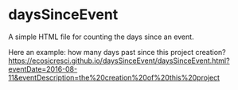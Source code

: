 # daysSinceEvent
A simple HTML file for counting the days since an event.

Here an example: how many days past since this project creation? https://ecosicresci.github.io/daysSinceEvent/daysSinceEvent.html?eventDate=2016-08-11&eventDescription=the%20creation%20of%20this%20project
